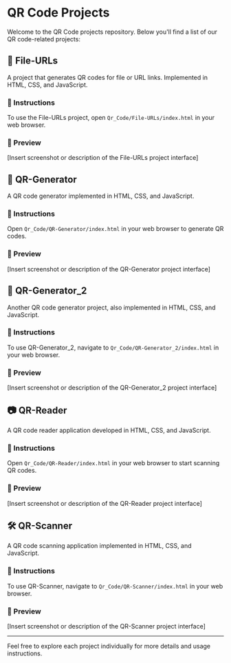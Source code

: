 # QR Code Projects

Welcome to the QR Code projects repository. Below you'll find a list of our QR code-related projects:

## 📂 File-URLs

A project that generates QR codes for file or URL links. Implemented in HTML, CSS, and JavaScript.

### 📝 Instructions

To use the File-URLs project, open `Qr_Code/File-URLs/index.html` in your web browser.

### 👀 Preview

[Insert screenshot or description of the File-URLs project interface]

## 📱 QR-Generator

A QR code generator implemented in HTML, CSS, and JavaScript.

### 📝 Instructions

Open `Qr_Code/QR-Generator/index.html` in your web browser to generate QR codes.

### 👀 Preview

[Insert screenshot or description of the QR-Generator project interface]

## 🚀 QR-Generator_2

Another QR code generator project, also implemented in HTML, CSS, and JavaScript.

### 📝 Instructions

To use QR-Generator_2, navigate to `Qr_Code/QR-Generator_2/index.html` in your web browser.

### 👀 Preview

[Insert screenshot or description of the QR-Generator_2 project interface]

## 📷 QR-Reader

A QR code reader application developed in HTML, CSS, and JavaScript.

### 📝 Instructions

Open `Qr_Code/QR-Reader/index.html` in your web browser to start scanning QR codes.

### 👀 Preview

[Insert screenshot or description of the QR-Reader project interface]

## 🛠️ QR-Scanner

A QR code scanning application implemented in HTML, CSS, and JavaScript.

### 📝 Instructions

To use QR-Scanner, navigate to `Qr_Code/QR-Scanner/index.html` in your web browser.

### 👀 Preview

[Insert screenshot or description of the QR-Scanner project interface]

---

Feel free to explore each project individually for more details and usage instructions.
